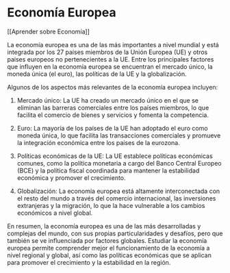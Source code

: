 # Economía Europea

[[Aprender sobre Economía]]

La economía europea es una de las más importantes a nivel mundial y está integrada por los 27 países miembros de la Unión Europea (UE) y otros países europeos no pertenecientes a la UE. Entre los principales factores que influyen en la economía europea se encuentran el mercado único, la moneda única (el euro), las políticas de la UE y la globalización.

Algunos de los aspectos más relevantes de la economía europea incluyen:

1. Mercado único: La UE ha creado un mercado único en el que se eliminan las barreras comerciales entre los países miembros, lo que facilita el comercio de bienes y servicios y fomenta la competencia.

2. Euro: La mayoría de los países de la UE han adoptado el euro como moneda única, lo que facilita las transacciones comerciales y promueve la integración económica entre los países de la eurozona.

3. Políticas económicas de la UE: La UE establece políticas económicas comunes, como la política monetaria a cargo del Banco Central Europeo (BCE) y la política fiscal coordinada para mantener la estabilidad económica y promover el crecimiento.

4. Globalización: La economía europea está altamente interconectada con el resto del mundo a través del comercio internacional, las inversiones extranjeras y la migración, lo que la hace vulnerable a los cambios económicos a nivel global.

En resumen, la economía europea es una de las más desarrolladas y complejas del mundo, con sus propias particularidades y desafíos, pero que también se ve influenciada por factores globales. Estudiar la economía europea permite comprender mejor el funcionamiento de la economía a nivel regional y global, así como las políticas económicas que se aplican para promover el crecimiento y la estabilidad en la región.
